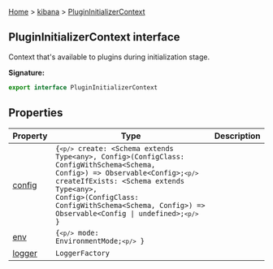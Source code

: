 [Home](./index) &gt; [kibana](./kibana.md) &gt; [PluginInitializerContext](./kibana.plugininitializercontext.md)

## PluginInitializerContext interface

Context that's available to plugins during initialization stage.

<b>Signature:</b>

```typescript
export interface PluginInitializerContext 
```

## Properties

|  Property | Type | Description |
|  --- | --- | --- |
|  [config](./kibana.plugininitializercontext.config.md) | <code>{`<p/>`        create: &lt;Schema extends Type&lt;any&gt;, Config&gt;(ConfigClass: ConfigWithSchema&lt;Schema, Config&gt;) =&gt; Observable&lt;Config&gt;;`<p/>`        createIfExists: &lt;Schema extends Type&lt;any&gt;, Config&gt;(ConfigClass: ConfigWithSchema&lt;Schema, Config&gt;) =&gt; Observable&lt;Config &#124; undefined&gt;;`<p/>`    }</code> |  |
|  [env](./kibana.plugininitializercontext.env.md) | <code>{`<p/>`        mode: EnvironmentMode;`<p/>`    }</code> |  |
|  [logger](./kibana.plugininitializercontext.logger.md) | <code>LoggerFactory</code> |  |

